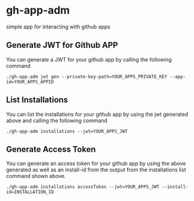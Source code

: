 # gh-app-adm

simple app for interacting with github apps

## Generate JWT for Github APP

You can generate a JWT for your github app by calling the following command 

`./gh-app-adm jwt gen --private-key-path=YOUR_APPS_PRIVATE_KEY --app-id=YOUR_APPS_APPID`

## List Installations

You can list the installations for your github app by using the jwt generated above and calling the following command 

`./gh-app-adm installations --jwt=YOUR_APPS_JWT`

## Generate Access Token

You can generate an access token for your github app by using the above generated as well as an install-id from the output from the installations list command shown above. 

`./gh-app-adm installations accessToken --jwt=YOUR_APPS_JWT --install-id=INSTALLATION_ID`
